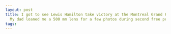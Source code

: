 ```yaml
---
layout: post
title: I got to see Lewis Hamilton take victory at the Montreal Grand Prix last weekend.
  My dad loaned me a 500 mm lens for a few photos during second free practice.
tags: 
---
```

